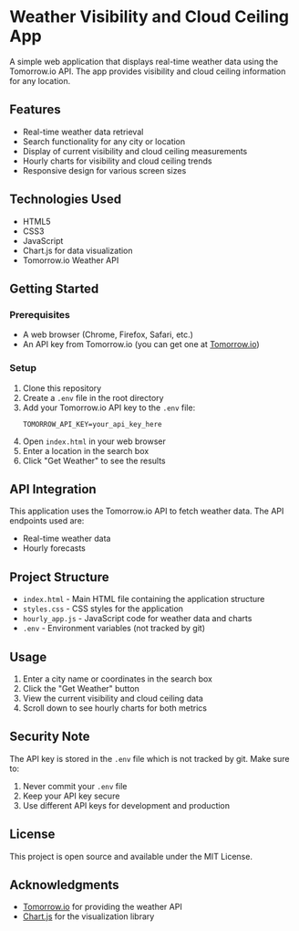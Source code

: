 # Weather Visibility and Cloud Ceiling App

A simple web application that displays real-time weather data using the Tomorrow.io API. The app provides visibility and cloud ceiling information for any location.

## Features

- Real-time weather data retrieval
- Search functionality for any city or location
- Display of current visibility and cloud ceiling measurements
- Hourly charts for visibility and cloud ceiling trends
- Responsive design for various screen sizes

## Technologies Used

- HTML5
- CSS3
- JavaScript
- Chart.js for data visualization
- Tomorrow.io Weather API

## Getting Started

### Prerequisites

- A web browser (Chrome, Firefox, Safari, etc.)
- An API key from Tomorrow.io (you can get one at [Tomorrow.io](https://www.tomorrow.io/))

### Setup

1. Clone this repository
2. Create a `.env` file in the root directory
3. Add your Tomorrow.io API key to the `.env` file:
   ```
   TOMORROW_API_KEY=your_api_key_here
   ```
4. Open `index.html` in your web browser
5. Enter a location in the search box
6. Click "Get Weather" to see the results

## API Integration

This application uses the Tomorrow.io API to fetch weather data. The API endpoints used are:
- Real-time weather data
- Hourly forecasts

## Project Structure

- `index.html` - Main HTML file containing the application structure
- `styles.css` - CSS styles for the application
- `hourly_app.js` - JavaScript code for weather data and charts
- `.env` - Environment variables (not tracked by git)

## Usage

1. Enter a city name or coordinates in the search box
2. Click the "Get Weather" button
3. View the current visibility and cloud ceiling data
4. Scroll down to see hourly charts for both metrics

## Security Note

The API key is stored in the `.env` file which is not tracked by git. Make sure to:
1. Never commit your `.env` file
2. Keep your API key secure
3. Use different API keys for development and production

## License

This project is open source and available under the MIT License.

## Acknowledgments

- [Tomorrow.io](https://www.tomorrow.io/) for providing the weather API
- [Chart.js](https://www.chartjs.org/) for the visualization library 